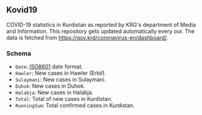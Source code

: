 ## Kovid19
COVID-19 statistics in Kurdistan as reported by KRG's department of Media and Information. This repository gets updated automatically every our. The data is fetched from https://gov.krd/coronavirus-en/dashboard/.

### Schema
 - `Date`: [ISO8601](https://en.wikipedia.org/wiki/ISO_8601) date format.
 - `Hawler`: New cases in Hawler (Erbil).
 - `Sulaymani`: New cases in Sulaymani.
 - `Duhok`: New cases in Duhok.
 - `Halabja`: New cases in Halabja.
 - `Total`: Total of new cases in Kurdistan.
 - `RunningSum`: Total confirmed cases in Kurdistan.
